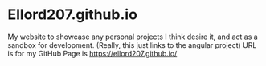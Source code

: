 # Ellord207.github.io
My website to showcase any personal projects I think desire it, and act as a sandbox for development.
(Really, this just links to the angular project)
URL is for my GitHub Page is https://ellord207.github.io/
